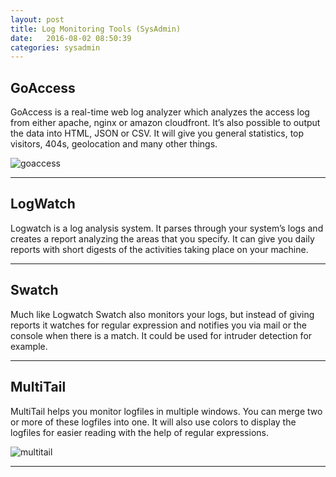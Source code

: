 ```yaml
---
layout: post
title: Log Monitoring Tools (SysAdmin)
date:   2016-08-02 08:50:39  
categories: sysadmin
---
```


## GoAccess

GoAccess is a real-time web log analyzer which analyzes the access log from either apache, nginx or amazon cloudfront. It’s also possible to output the data into HTML, JSON or CSV. It will give you general statistics, top visitors, 404s, geolocation and many other things.

![goaccess](/blog/assets/img/logging_tools/goaccess.png)

---

## LogWatch

Logwatch is a log analysis system. It parses through your system’s logs and creates a report analyzing the areas that you specify. It can give you daily reports with short digests of the activities taking place on your machine.

---

## Swatch

Much like Logwatch Swatch also monitors your logs, but instead of giving reports it watches for regular expression and notifies you via mail or the console when there is a match. It could be used for intruder detection for example.

---

## MultiTail

MultiTail helps you monitor logfiles in multiple windows. You can merge two or more of these logfiles into one. It will also use colors to display the logfiles for easier reading with the help of regular expressions.

![multitail](/blog/assets/img/logging_tools/multitail.png)

---
